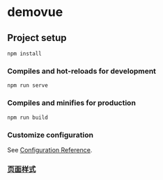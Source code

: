 # demovue

## Project setup
```
npm install
```

### Compiles and hot-reloads for development
```
npm run serve
```

### Compiles and minifies for production
```
npm run build
```

### Customize configuration
See [Configuration Reference](https://cli.vuejs.org/config/).

### [页面样式](https://gitee.com/wuhaoqiHomeP/JustAuthPlusDemo/blob/master/%E9%A1%B9%E7%9B%AE%E6%B5%8B%E8%AF%95%E5%8F%8A%E5%B8%AE%E5%8A%A9.md)
